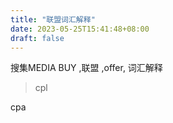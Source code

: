 ```yaml
---
title: "联盟词汇解释"
date: 2023-05-25T15:41:48+08:00
draft: false
---
```


搜集MEDIA BUY ,联盟 ,offer, 词汇解释

> cpl

cpa

